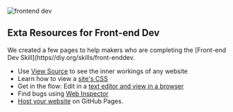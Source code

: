 ![frontend dev](http://diy-visualpedia.s3.amazonaws.com/diy-frontend-header.png)

## Exta Resources for Front-end Dev

We created a few pages to help makers who are completing the [Front-end Dev Skill](https//diy.org/skills/front-enddev. 

* Use [View Source](http://fedev.herokuapp.com/challenge/1) to see the inner workings of any website
* Learn how to view a [site's CSS](http://fedev.herokuapp.com/challenge/2)
* Get in the flow: Edit in a [text editor and view in a browser](http://fedev.herokuapp.com/challenge/3)
* Find bugs using [Web Inspector](http://fedev.herokuapp.com/challenge/4)
* [Host your website](http://fedev.herokuapp.com/challenge/5) on GitHub Pages.